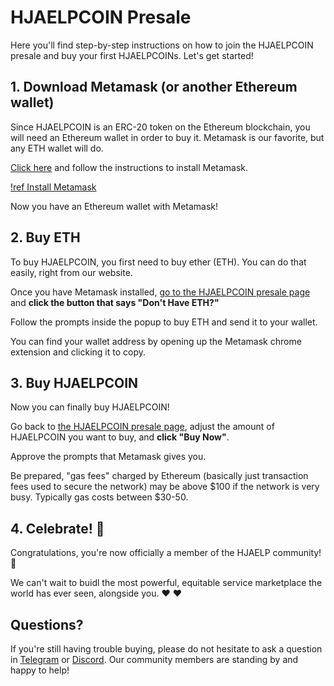 # HJAELPCOIN Presale

Here you'll find step-by-step instructions on how to join the HJAELPCOIN presale and buy your first HJAELPCOINs. Let's get started!

## 1. Download Metamask (or another Ethereum wallet)

Since HJAELPCOIN is an ERC-20 token on the Ethereum blockchain, you will need an Ethereum wallet in order to buy it. Metamask is our favorite, but any ETH wallet will do.

[Click here](https://metamask.zendesk.com/hc/en-us/articles/360015489531-Getting-started-with-MetaMask) and follow the instructions to install Metamask.

[!ref Install Metamask](https://metamask.zendesk.com/hc/en-us/articles/360015489531-Getting-started-with-MetaMask)

Now you have an Ethereum wallet with Metamask!

## 2. Buy ETH 

To buy HJAELPCOIN, you first need to buy ether (ETH). You can do that easily, right from our website.

Once you have Metamask installed, [go to the HJAELPCOIN presale page](https://www.hjaelpcoin.com/) and **click the button that says "Don't Have ETH?"**

Follow the prompts inside the popup to buy ETH and send it to your wallet.

You can find your wallet address by opening up the Metamask chrome extension and clicking it to copy.

## 3. Buy HJAELPCOIN

Now you can finally buy HJAELPCOIN! 

Go back to [the HJAELPCOIN presale page](https://www.hjaelpcoin.com/), adjust the amount of HJAELPCOIN you want to buy, and **click "Buy Now"**.

Approve the prompts that Metamask gives you. 

Be prepared, "gas fees" charged by Ethereum (basically just transaction fees used to secure the network) may be above $100 if the network is very busy. Typically gas costs between $30-50. 

## 4. Celebrate! :tada:

Congratulations, you're now officially a member of the HJAELP community! :beers:

We can't wait to buidl the most powerful, equitable service marketplace the world has ever seen, alongside you. :heart: :heart:

## Questions?

If you're still having trouble buying, please do not hesitate to ask a question in [Telegram](https://t.me/hjaelpcoin) or [Discord](https://discord.gg/ShEUydu9). Our community members are standing by and happy to help!